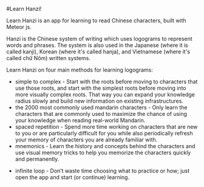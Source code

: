 #Learn Hanzi!

Learn Hanzi is an app for learning to read Chinese characters, built with Meteor js. 

Hanzi is the Chinese system of writing which uses logograms to represent words and phrases. The system is also used in the Japanese (where it is called kanji), Korean (where it's called hanja), and Vietnamese (where it's called chữ Nôm) written systems.

Learn Hanzi on four main methods for learning logograms:
<ul>
	<li>simple to complex - Start with the roots before moving to characters that use those roots, and start with the simplest roots before moving into more visually complex roots. That way you can expand your knowledge radius slowly and build new information on existing infrastructures.</li>
	<li>the 2000 most commonly used mandarin characters - Only learn the characters that are commonly used to maximize the chance of using your knowledge when reading real-world Mandarin.</li>
	<li>spaced repetition - Spend more time working on characters that are new to you or are particularly difficult for you while also periodically refresh your memory of characters you are already familiar with.</li>
	<li>mnemonics - Learn the history and concepts behind the characters and use visual memory tricks to help you memorize the characters quickly and permanently.</p>
	<li>infinite loop - Don’t waste time choosing what to practice or how; just open the app and start (or continue) learning.</li>
</ul>
